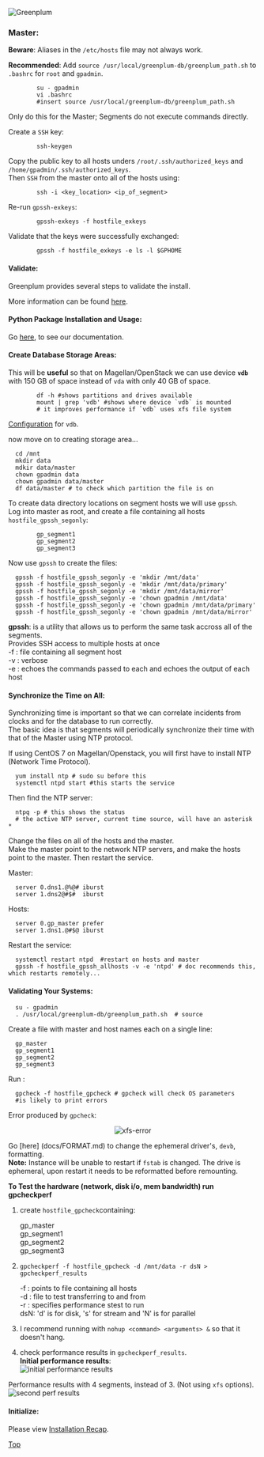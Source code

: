 ![Greenplum](https://github.com/syuja/GreenPlumSetup/blob/master/img/greenplum-logo.png)  
<a id='top'></a> 
### Master:  

**Beware**: Aliases in the `/etc/hosts` file may not always work.  


**Recommended**: Add `source /usr/local/greenplum-db/greenplum_path.sh` to `.bashrc` for `root` and `gpadmin`.   

            su - gpadmin  
            vi .bashrc  
            #insert source /usr/local/greenplum-db/greenplum_path.sh  
            
Only do this for the Master; Segments do not execute commands directly.   

Create a `SSH` key:   

            ssh-keygen  


Copy the public key to all hosts unders `/root/.ssh/authorized_keys` and `/home/gpadmin/.ssh/authorized_keys`.   
Then `SSH` from the master onto all of the hosts using:  


            ssh -i <key_location> <ip_of_segment>     

Re-run `gpssh-exkeys`:   

            gpssh-exkeys -f hostfile_exkeys   

Validate that the keys were successfully exchanged:   

            gpssh -f hostfile_exkeys -e ls -l $GPHOME   
 
            

#### Validate:  
Greenplum provides several steps to validate the install.   

More information can be found [here](http://gpdb.docs.pivotal.io/4380/install_guide/validate.html#topic1).  

  

#### Python Package Installation and Usage:   

Go [here](../python/PYGRESQL_PYTHON.md), to see our documentation.    

 
#### Create Database Storage Areas:  
This will be **useful** so that on Magellan/OpenStack we can use device **`vdb`** with 150 GB of space instead of `vda` with only 40 GB of space.      

            df -h #shows partitions and drives available   
            mount | grep 'vdb' #shows where device `vdb` is mounted     
            # it improves performance if `vdb` uses xfs file system  
            
[Configuration](http://gpdb.docs.pivotal.io/4380/prep_os-system-params.html#topic3) for `vdb`.  

now move on to creating storage area...  

      cd /mnt  
      mkdir data  
      mdkir data/master  
      chown gpadmin data
      chown gpadmin data/master
      df data/master # to check which partition the file is on   
       
  
  
To create data directory locations on segment hosts we will use `gpssh`.  
Log into master as root, and create a file containing all hosts `hostfile_gpssh_segonly`:   

            gp_segment1    
            gp_segment2  
            gp_segment3  

Now use `gpssh` to create the files:   

      gpssh -f hostfile_gpssh_segonly -e 'mkdir /mnt/data'  
      gpssh -f hostfile_gpssh_segonly -e 'mkdir /mnt/data/primary'
      gpssh -f hostfile_gpssh_segonly -e 'mkdir /mnt/data/mirror'  
      gpssh -f hostfile_gpssh_segonly -e 'chown gpadmin /mnt/data'  
      gpssh -f hostfile_gpssh_segonly -e 'chown gpadmin /mnt/data/primary'  
      gpssh -f hostfile_gpssh_segonly -e 'chown gpadmin /mnt/data/mirror'   

**gpssh**: is a utility that allows us to perform the same task accross all of the segments.    
      Provides SSH access to multiple hosts at once  
      -f : file containing all segment host  
      -v : verbose  
      -e : echoes the commands passed to each and echoes the output of each host  


#### Synchronize the Time on All:   
Synchronizing time is important so that we can correlate incidents from clocks and for the database to run correctly.   
The basic idea is that segments will periodically synchronize their time with that of the Master using NTP protocol.  

If using CentOS 7 on Magellan/Openstack, you will first have to install NTP (Network Time Protocol).   

      yum install ntp # sudo su before this    
      systemctl ntpd start #this starts the service  

Then find the NTP server:   

      ntpq -p # this shows the status    
      # the active NTP server, current time source, will have an asterisk *   

Change the files on all of the hosts and the master.   
Make the master point to the network NTP servers, and make the hosts point 
to the master. Then restart the service.   

Master:   

      server 0.dns1.@%@# iburst  
      server 1.dns2@#$#  iburst  

Hosts:   

      server 0.gp_master prefer  
      server 1.dns1.@#$@ iburst  


Restart the service:  

      systemctl restart ntpd  #restart on hosts and master
      gpssh -f hostfile_gpssh_allhosts -v -e 'ntpd' # doc recommends this, which restarts remotely...  



#### Validating Your Systems: 

      su - gpadmin  
      . /usr/local/greenplum-db/greenplum_path.sh  # source  
      
Create a file with master and host names each on a single line:  

      gp_master  
      gp_segment1  
      gp_segment2  
      gp_segment3  

Run :  

      gpcheck -f hostfile_gpcheck # gpcheck will check OS parameters  
      #is likely to print errors   

Error produced by `gpcheck`:   
      <p align="center"> ![xfs-error](https://github.com/syuja/GreenPlumSetup/blob/master/img/xfs_error.png)  </p>  
        

Go [here] (docs/FORMAT.md) to change the ephemeral driver's, `devb`, formatting.   
**Note:** Instance will be unable to restart if `fstab` is changed. The drive is ephemeral, upon restart it needs to 
be reformatted before remounting.  



**To Test the hardware (network, disk i/o, mem bandwidth) run gpcheckperf**   
 1. create `hostfile_gpcheck`containing:   


      gp_master  
      gp_segment1  
      gp_segment2  
      gp_segment3  
         
  

 2. `gpcheckperf -f hostfile_gpcheck -d /mnt/data -r dsN > gpcheckperf_results`  


      -f : points to file containing all hosts   
      -d : file to test transferring to and from   
      -r : specifies performance stest to run   
             dsN:     'd' is for disk, 's' for stream and 'N' is for parallel    

  
 3. I recommend running with `nohup <command> <arguments> &` so that it doesn't hang.  
 
 4. check performance results in `gpcheckperf_results`.    
 **Initial performance results**:  
  ![initial performance results](https://github.com/syuja/GreenPlumSetup/blob/master/img/gpcheck_performance.png)

 Performance results with 4 segments, instead of 3. (Not using `xfs` options).  
  ![second perf results](https://github.com/syuja/GreenPlumSetup/blob/master/img/gpcheckperf_4segments.png)  

#### Initialize:    
Please view [Installation Recap](https://github.com/syuja/GreenPlumSetup/blob/master/inst/Installation_Recap.md).   


[Top](#top) 








